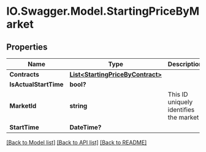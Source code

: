 # IO.Swagger.Model.StartingPriceByMarket
## Properties

Name | Type | Description | Notes
------------ | ------------- | ------------- | -------------
**Contracts** | [**List&lt;StartingPriceByContract&gt;**](StartingPriceByContract.md) |  | 
**IsActualStartTime** | **bool?** |  | 
**MarketId** | **string** | This ID uniquely identifies the market | 
**StartTime** | **DateTime?** |  | 

[[Back to Model list]](../README.md#documentation-for-models) [[Back to API list]](../README.md#documentation-for-api-endpoints) [[Back to README]](../README.md)

